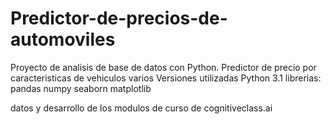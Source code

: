 # Predictor-de-precios-de-automoviles
Proyecto de analisis de base de datos con Python. Predictor de precio por caracteristicas de vehiculos varios 
Versiones utilizadas 
Python 3.1
librerias:
pandas
numpy
seaborn
matplotlib

datos y desarrollo de los modulos de curso de cognitiveclass.ai
